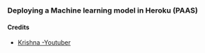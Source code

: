 ### Deploying a Machine learning model in Heroku (PAAS)




#### Credits

- [Krishna -Youtuber](https://github.com/krishnaik06)
